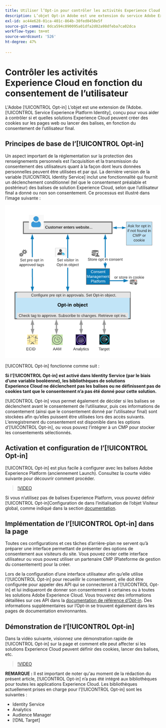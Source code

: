 ```yaml
---
title: Utiliser l’Opt-in pour contrôler les activités Experience Cloud en fonction du consentement de l’utilisateur
description: L’objet Opt-in Adobe est une extension du service Adobe Experience Platform Identity, conçu pour vous aider à contrôler si et quelles solutions Experience Cloud peuvent créer des cookies sur les pages web ou lancer des balises, en fonction du consentement de l’utilisateur final.
exl-id: ac44e628-01ca-401c-864b-30fed0450e5f
source-git-commit: 0dca594c090095a01dfa2d02a98dfeba7ca02dca
workflow-type: tm+mt
source-wordcount: '526'
ht-degree: 47%

---
```


# Contrôler les activités Experience Cloud en fonction du consentement de l’utilisateur

L&#39;Adobe [!UICONTROL Opt-in] L’objet est une extension de l’Adobe. [!UICONTROL Service Experience Platform Identity], conçu pour vous aider à contrôler si et quelles solutions Experience Cloud peuvent créer des cookies sur les pages web ou lancer des balises, en fonction du consentement de l’utilisateur final.

## Principes de base de l’[!UICONTROL Opt-in]

Un aspect important de la réglementation sur la protection des renseignements personnels est l’acquisition et la transmission du consentement des utilisateurs quant à la façon dont leurs données personnelles peuvent être utilisées et par qui. La dernière version de la variable [!UICONTROL Identity Service] inclut une fonctionnalité qui fournit un déclenchement conditionnel (tel que le consentement préalable et postérieur) des balises de solution Experience Cloud, selon que l’utilisateur final a donné ou non son consentement. Ce processus est illustré dans l’image suivante :

![ Diagramme de fonctionnement de l’[!UICONTROL  Opt-in] ](assets/opt-in.png)

[!UICONTROL Opt-in] fonctionne comme suit :

**Si l’[!UICONTROL Opt-in] est activé dans Identity Service (par le biais d’une variable booléenne), les bibliothèques de solutions Experience Cloud ne déclenchent pas les balises ou ne définissent pas de cookies tant que le consentement n’a pas été donné pour cette solution.**

[!UICONTROL Opt-in] vous permet également de décider si les balises se déclenchent avant le consentement de l’utilisateur, puis ces informations de consentement (ainsi que le consentement donné par l’utilisateur final) sont stockées afin qu’elles puissent être utilisées lors des accès suivants. L’enregistrement du consentement est disponible dans les options d’[!UICONTROL Opt-in], ou vous pouvez l’intégrer à un CMP pour stocker les consentements sélectionnés.

## Activation et configuration de l’[!UICONTROL Opt-in]

[!UICONTROL Opt-in] est plus facile à configurer avec les balises Adobe Experience Platform (anciennement Launch). Consultez la courte vidéo suivante pour découvrir comment procéder.

>[!VIDEO](https://video.tv.adobe.com/v/26431/?quality=12)

Si vous n’utilisez pas de balises Experience Platform, vous pouvez définir [!UICONTROL Opt-in]Configuration de dans l’initialisation de l’objet Visiteur global, comme indiqué dans la section [documentation](https://experienceleague.adobe.com/docs/id-service/using/implementation/opt-in-service/getting-started.html?lang=en).

## Implémentation de l’[!UICONTROL Opt-in] dans la page

Toutes ces configurations et ces tâches d’arrière-plan ne servent qu’à préparer une interface permettant de présenter des options de consentement aux visiteurs du site. Vous pouvez créer cette interface utilisateur ou vous pouvez utiliser un partenaire CMP (Plateforme de gestion du consentement) pour la créer.

Lors de la configuration d’une interface utilisateur afin qu’elle utilise l’[!UICONTROL Opt-in] pour recueillir le consentement, elle doit être configurée pour appeler des API qui se connecteront à l’[!UICONTROL Opt-in] et lui indiqueront de donner son consentement à certaines ou à toutes les solutions Adobe Experience Cloud. Vous trouverez des informations détaillées sur ces API dans la [documentation de référence d’Opt-in](https://experienceleague.adobe.com/docs/id-service/using/implementation/opt-in-service/api.html?lang=en). Des informations supplémentaires sur l’Opt-in se trouvent également dans les pages de documentation environnantes.

## Démonstration de l’[!UICONTROL Opt-in]

Dans la vidéo suivante, visionnez une démonstration rapide de [!UICONTROL Opt-in] sur la page et comment elle peut affecter si les solutions Experience Cloud peuvent définir des cookies, lancer des balises, etc.

>[!VIDEO](https://video.tv.adobe.com/v/26432/?quality=12)

**REMARQUE :** Il est important de noter qu&#39;au moment de la rédaction du présent article, [!UICONTROL Opt-in] n’a pas été intégré aux bibliothèques pour toutes les applications Experience Cloud. Les bibliothèques actuellement prises en charge pour l’[!UICONTROL Opt-in] sont les suivantes :

* Identity Service
* Analytics
* Audience Manager
* [!DNL Target]
